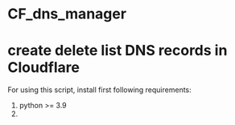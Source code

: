 # CF_dns_manager
create delete list DNS records in Cloudflare
========================
For using this script, install first following requirements:
1. python >= 3.9
2. 
